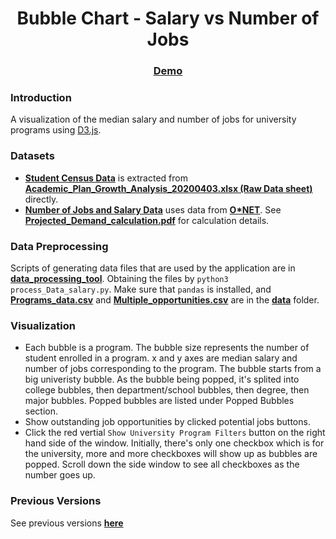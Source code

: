 <h1 align="center">Bubble Chart - Salary vs Number of Jobs</h1>
<h3 align="center"><a href="https://heileman.github.io/UA-Analytics/Program-Opporunity/v1/index.html"><strong>Demo</strong></a>
</h3>

### Introduction
A visualization of the median salary and number of jobs for university programs using [D3.js](https://d3js.org/).

### Datasets
* [**Student Census Data**](https://github.com/heileman/UA-Analytics/blob/master/Program-Opporunity/data/Programs_data.csv) is extracted from [**Academic_Plan_Growth_Analysis_20200403.xlsx (Raw Data sheet)**](https://github.com/heileman/UA-Analytics/blob/master/Program-Opporunity/old/data/Academic%20Plan%20Growth%20Analysis%2020200403%5B1%5D.xlsx) directly.
* [**Number of Jobs and Salary Data**](https://github.com/heileman/UA-Analytics/blob/master/Program-Opporunity/data/Multiple_opportunities.csv) uses data from [**O*NET**](https://www.onetonline.org/). See [**Projected_Demand_calculation.pdf**](https://github.com/heileman/UA-Analytics/blob/master/Program-Opporunity/doc/Projected_Demand_calculation.pdf) for calculation details.

### Data Preprocessing
Scripts of generating data files that are used by the application are in [**data_processing_tool**](https://github.com/heileman/UA-Analytics/tree/master/Program-Opporunity/data_processing_tool). Obtaining the files by `python3 process_Data_salary.py`. Make sure that `pandas` is installed, and [**Programs_data.csv**](https://github.com/heileman/UA-Analytics/blob/master/Program-Opporunity/data/Programs_data.csv) and [**Multiple_opportunities.csv**](https://github.com/heileman/UA-Analytics/blob/master/Program-Opporunity/data/Multiple_opportunities.csv) are in the [**data**](https://github.com/heileman/UA-Analytics/tree/master/Program-Opporunity/data) folder.

### Visualization
* Each bubble is a program. The bubble size represents the number of student enrolled in a program. x and y axes are median salary and number of jobs corresponding to the program. The bubble starts from a big univeristy bubble. As the bubble being popped, it's splited into college bubbles, then department/school bubbles, then degree, then major bubbles. Popped bubbles are listed under Popped Bubbles section.
* Show outstanding job opportunities by clicked potential jobs buttons.
* Click the red vertial `Show University Program Filters` button on the right hand side of the window. Initially, there's only one checkbox which is for the university, more and more checkboxes will show up as bubbles are popped. Scroll down the side window to see all checkboxes as the number goes up.


### Previous Versions
See previous versions [**here**](https://github.com/heileman/UA-Analytics/tree/master/Program-Opporunity/old)
